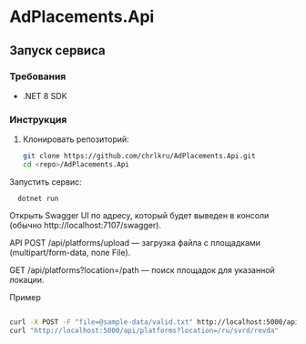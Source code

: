 # AdPlacements.Api

## Запуск сервиса

### Требования
- .NET 8 SDK

### Инструкция
1. Клонировать репозиторий:
   ```bash
   git clone https://github.com/chrlkru/AdPlacements.Api.git
   cd <repo>/AdPlacements.Api
Запустить сервис:

     
      dotnet run

Открыть Swagger UI по адресу, который будет выведен в консоли (обычно http://localhost:7107/swagger).

API
POST /api/platforms/upload — загрузка файла с площадками (multipart/form-data, поле File).

GET /api/platforms?location=/path — поиск площадок для указанной локации.

Пример
   ```bash

   curl -X POST -F "file=@sample-data/valid.txt" http://localhost:5000/api/platforms/upload
   curl "http://localhost:5000/api/platforms?location=/ru/svrd/revda"
